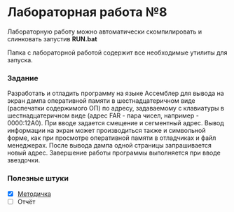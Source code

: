# Лабораторная работа №8

Лабораторную работу можно автоматически скомпилировать и слинковать запустив **RUN.bat**

Папка с лабораторной работой содержит все необходимые утилиты для запуска.

### Задание

Разработать и отладить программу на языке Ассемблер для вывода на экран дампа оперативной памяти в шестнадцатеричном виде (распечатки содержимого ОП) по адресу, задаваемому с клавиатуры в шестнадцатеричном виде (адрес FAR - пара чисел, например - 0000:12A0). При вводе задается смещение и сегментный адрес. Вывод информации на экран может производиться также и символьной форме, как при просмотре оперативной памяти в отладчиках и файл менеджерах. После вывода дампа одной страницы запрашивается новый адрес. Завершение работы программы выполняется при вводе звездочки.

### Полезные штуки
- [x] [Методичка](https://github.com/bestK1ngArthur/IU5/blob/master/4%20%D1%81%D0%B5%D0%BC%D0%B5%D1%81%D1%82%D1%80/%D0%A1%D0%B8%D1%81%D1%82%D0%B5%D0%BC%D0%BD%D0%BE%D0%B5%20%D0%BF%D1%80%D0%BE%D0%B3%D1%80%D0%B0%D0%BC%D0%BC%D0%B8%D1%80%D0%BE%D0%B2%D0%B0%D0%BD%D0%B8%D0%B5/Lab3/Description.pdf)
- [ ] Отчёт
